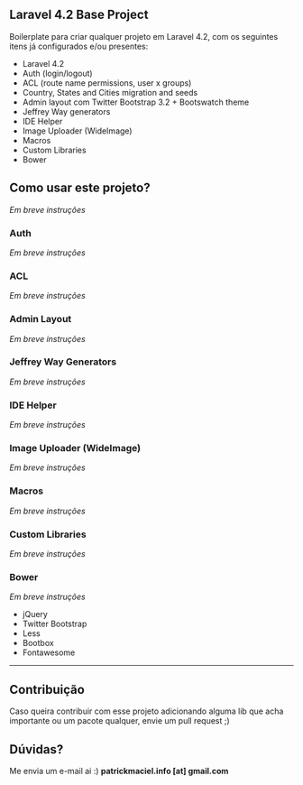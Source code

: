 ## Laravel 4.2 Base Project

Boilerplate para criar qualquer projeto em Laravel 4.2, com os seguintes itens já configurados e/ou presentes:

- Laravel 4.2
- Auth (login/logout)
- ACL (route name permissions, user x groups)
- Country, States and Cities migration and seeds
- Admin layout com Twitter Bootstrap 3.2 + Bootswatch theme
- Jeffrey Way generators
- IDE Helper
- Image Uploader (WideImage)
- Macros
- Custom Libraries
- Bower

## Como usar este projeto?

*Em breve instruções*

### Auth

*Em breve instruções*

### ACL

*Em breve instruções*

### Admin Layout

*Em breve instruções*

### Jeffrey Way Generators

*Em breve instruções*

### IDE Helper

*Em breve instruções*

### Image Uploader (WideImage)

*Em breve instruções*

### Macros

*Em breve instruções*

### Custom Libraries

*Em breve instruções*

### Bower

*Em breve instruções*

- jQuery
- Twitter Bootstrap
- Less
- Bootbox
- Fontawesome


---

## Contribuição

Caso queira contribuir com esse projeto adicionando alguma lib que acha importante ou um pacote qualquer, envie um pull request ;)

## Dúvidas?

Me envia um e-mail ai :) **patrickmaciel.info [at] gmail.com**
